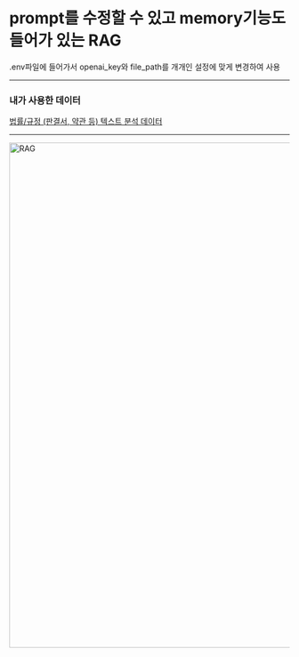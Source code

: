 # prompt를 수정할 수 있고 memory기능도 들어가 있는 RAG
.env파일에 들어가서 openai_key와 file_path를 개개인 설정에 맞게 변경하여 사용  

___
  
### 내가 사용한 데이터
[법률/규정 (판결서, 약관 등) 텍스트 분석 데이터](https://www.aihub.or.kr/aihubdata/data/view.do?currMenu=&topMenu=&aihubDataSe=data&dataSetSn=580)  

___

<img width="909" alt="RAG" src="https://github.com/PARKSANGPILL/LangChain_RAG_with_chat_history/assets/93169315/7bf7ccd0-1f9d-456e-83ed-824491be3039">

